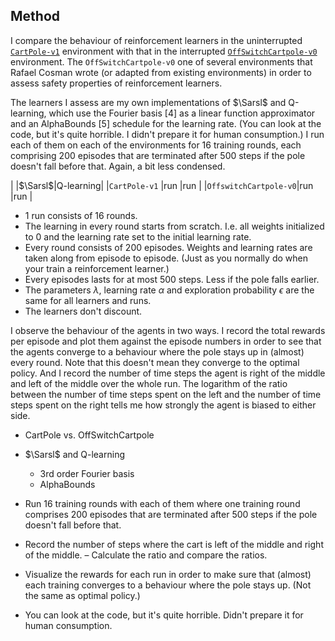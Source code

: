 ## Method


I compare the behaviour of reinforcement learners in the uninterrupted
[`CartPole-v1`](https://gym.openai.com/envs/CartPole-v1) environment with that
in the interrupted
[`OffSwitchCartpole-v0`](https://gym.openai.com/envs/OffSwitchCartpole-v0)
environment. The `OffSwitchCartpole-v0` one of several environments that Rafael
Cosman wrote (or adapted from existing environments) in order to assess safety
properties of reinforcement learners.

The learners I assess are my own implementations of $\Sarsl$ and Q-learning,
which use the Fourier basis [4] as a linear function approximator and an
AlphaBounds [5] schedule for the learning rate. (You can look at the code, but
it's quite horrible. I didn't prepare it for human consumption.)
I run each of them on each of the environments for 16 training rounds, each
comprising 200 episodes that are terminated after 500 steps if the pole doesn't
fall before that. Again, a bit less condensed.

|                      |$\Sarsl$|Q-learning|
|`CartPole-v1`         |run     |run       |
|`OffswitchCartpole-v0`|run     |run       |

 * 1 run consists of 16 rounds.
 * The learning in every round starts from scratch. I.e. all weights initialized
   to 0 and the learning rate set to the initial learning rate.
 * Every round consists of 200 episodes. Weights and learning rates are taken
   along from episode to episode. (Just as you normally do when your train a
   reinforcement learner.)
 * Every episodes lasts for at most 500 steps. Less if the pole falls earlier.
 * The parameters $\lambda$, learning rate $\alpha$ and exploration probability
   $\epsilon$ are the same for all learners and runs.
 * The learners don't discount.

I observe the behaviour of the agents in two ways. I record the total rewards
per episode and plot them against the episode numbers in order to see that the
agents converge to a behaviour where the pole stays up in (almost) every round.
Note that this doesn't mean they converge to the optimal policy. And I record
the number of time steps the agent is right of the middle and left of the middle
over the whole run. The logarithm of the ratio between the number of time steps
spent on the left and the number of time steps spent on the right tells me how
strongly the agent is biased to either side.


 - CartPole vs. OffSwitchCartpole
 - $\Sarsl$ and Q-learning
    - 3rd order Fourier basis
    - AlphaBounds
 - Run 16 training rounds with each of them where one training round comprises
   200 episodes that are terminated after 500 steps if the pole doesn't fall
   before that.
 - Record the number of steps where the cart is left of the middle and right of
   the middle. – Calculate the ratio and compare the ratios.
 - Visualize the rewards for each run in order to make sure that (almost) each
   training converges to a behaviour where the pole stays up. (Not the same as
   optimal policy.)

 - You can look at the code, but it's quite horrible. Didn't prepare it for
   human consumption.
